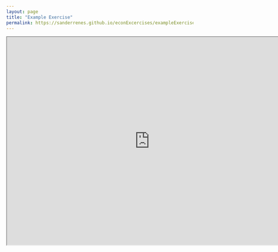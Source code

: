 ```yaml
---
layout: page
title: "Example Exercise"
permalink: https://sanderrenes.github.io/econExcercises/exampleExercise
---
```



<iframe height="560" style="width: 80vw; display: block; margin: 0 auto;" src="https://embed.grasple.com/exercises/fb6f746a-60e0-40a2-8aee-ab1d82ae2c25?id=95769" title="Grasple Exercise 95769" allow="clipboard-read; clipboard-write"></iframe>
